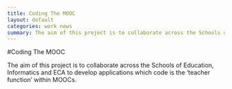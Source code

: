 ```yaml
---
title: Coding The MOOC
layout: default
categories: work news
summary: The aim of this project is to collaborate across the Schools of Education, Informatics and ECA to develop applications which code is the ‘teacher function’ within MOOCs.
---
```


#Coding The MOOC

The aim of this project is to collaborate across the Schools of Education, Informatics and ECA to develop applications which code is the ‘teacher function’ within MOOCs.

